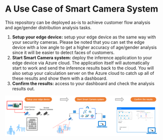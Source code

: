 # A Use Case of Smart Camera System

This repository can be deployed as-is to achieve customer flow analysis and age/gender distribution analysis tasks.

1. **Setup your edge device:** setup your edge device as the same way with your security cameras. Please be noted that you can set the edge device with a low angle to get a higher accuracy of age/gender analysis since it will be easier to detect faces of customers.
1. **Start Smart Camera system:** deploy the inference application to your edge device via Azure cloud. The application itself will automatically start to work and send the inference results back to the cloud. You will also setup your calculation server on the Azure cloud to catch up all of these results and show them with a dashboard.
1. **Confirm the results:** access to your dashboard and check the analysis results out.

![Smart Camera Use Case](images/usecase.png)
